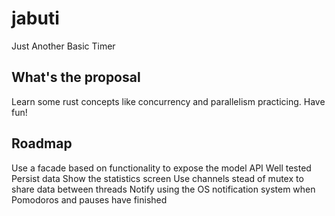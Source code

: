 # jabuti
Just Another Basic Timer

## What's the proposal
Learn some rust concepts like concurrency and parallelism practicing.
Have fun!

## Roadmap
Use a facade based on functionality to expose the model API
Well tested
Persist data
Show the statistics screen
Use channels stead of mutex to share data between threads
Notify using the OS notification system when Pomodoros and pauses have finished